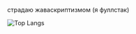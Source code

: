 страдаю жаваскриптизмом (я фуллстак)

![Top Langs](https://github-readme-stats.vercel.app/api/top-langs/?username=marshallovski&layout=compact&theme=dark&count_private=false)

